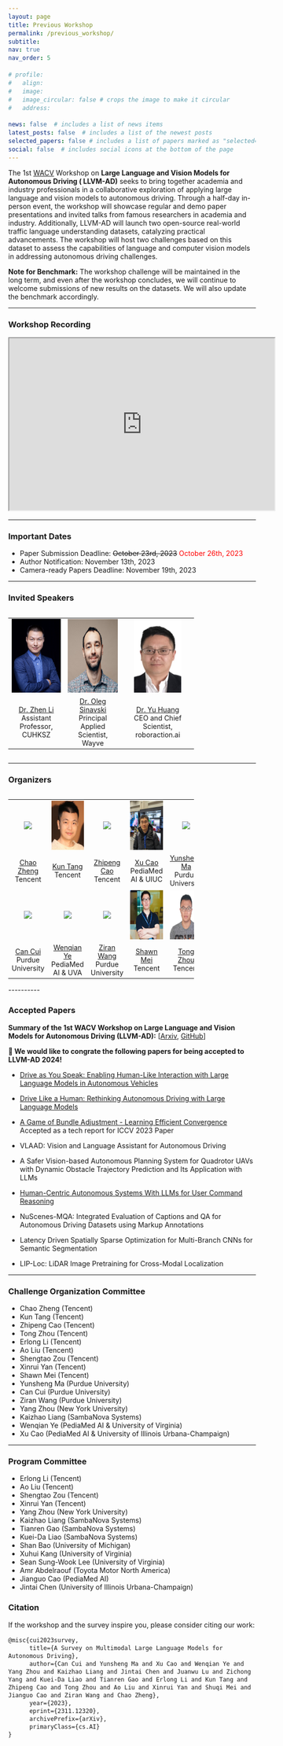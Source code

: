 ```yaml
---
layout: page
title: Previous Workshop
permalink: /previous_workshop/
subtitle:
nav: true
nav_order: 5

# profile:
#   align: 
#   image: 
#   image_circular: false # crops the image to make it circular
#   address: 

news: false  # includes a list of news items
latest_posts: false  # includes a list of the newest posts
selected_papers: false # includes a list of papers marked as "selected={true}"
social: false  # includes social icons at the bottom of the page
---
```



<!-- 
Write your biography here. Tell the world about yourself. Link to your favorite [subreddit](http://reddit.com). You can put a picture in, too. The code is already in, just name your picture `prof_pic.jpg` and put it in the `img/` folder.

Put your address / P.O. box / other info right below your picture. You can also disable any of these elements by editing `profile` property of the YAML header of your `_pages/about.md`. Edit `_bibliography/papers.bib` and Jekyll will render your [publications page](/al-folio/publications/) automatically.

Link to your social media connections, too. This theme is set up to use [Font Awesome icons](http://fortawesome.github.io/Font-Awesome/) and [Academicons](https://jpswalsh.github.io/academicons/), like the ones below. Add your Facebook, Twitter, LinkedIn, Google Scholar, or just disable all of them. -->

<!-- ### About LLVM-AD -->
The 1st [WACV](https://wacv2024.thecvf.com/) Workshop on **Large Language and Vision Models for Autonomous Driving (
LLVM-AD)** seeks to bring together academia and industry professionals in a collaborative exploration of applying large
language and vision models to autonomous driving. Through a half-day in-person event, the workshop will showcase regular
and demo paper presentations and invited talks from famous researchers in academia and industry. Additionally, LLVM-AD
will launch two open-source real-world traffic language understanding datasets, catalyzing practical advancements. The
workshop will host two challenges based on this dataset to assess the capabilities of language and computer vision
models in addressing autonomous driving challenges.

**Note for Benchmark:** The workshop challenge will be maintained in the long term, and even after the workshop concludes, we will continue to welcome submissions of new results on the datasets. We will also update the benchmark accordingly.

<!-- **Note for Submission:** In light of the extension of final decision release for the WACV 2024 main conference, we decided to extend our submission deadline to **October 26th, 2023**. -->

----------

### Workshop Recording

<iframe width="540" height="350"
src="https://www.youtube.com/embed/WNaJPyVNPdw">
</iframe>



----------

### Important Dates

- Paper Submission Deadline: ~~October 23rd, 2023~~ <span style="color:red">October 26th, 2023</span>
- Author Notification: November 13th, 2023
- Camera-ready Papers Deadline: November 19th, 2023

----------

### Invited Speakers
<div style="overflow-x: auto;">
  <table style="width:75%">
    <tr>
      <td style="text-align:center"><img src="https://raw.githubusercontent.com/LLVM-AD/llvm-ad.github.io/main/assets/img/zhen_li.png" height="150"></td>
      <td style="text-align:center"><img src="https://raw.githubusercontent.com/LLVM-AD/llvm-ad.github.io/main/assets/img/oleg.png" height="150"></td>
      <td style="text-align:center"><img src="https://raw.githubusercontent.com/LLVM-AD/llvm-ad.github.io/main/assets/img/yu_huang.jpg" height="150"></td>
    </tr><tr>
      <td style="text-align:center"><a href="https://mypage.cuhk.edu.cn/academics/lizhen/">Dr. Zhen Li</a> <br>Assistant Professor, CUHKSZ</td>
      <td style="text-align:center"><a href="https://www.linkedin.com/in/oleg-sinavski/">Dr. Oleg Sinavski</a> <br> Principal Applied Scientist, Wayve</td>
      <td style="text-align:center"><a href="https://www.linkedin.com/in/yuhuang/">Dr. Yu Huang</a> <br> CEO and Chief Scientist, roboraction.ai</td>
    </tr> 


  </table>
</div>


----------

### Organizers

<!-- <table style="width:75%">
  <tr>
    <td style="text-align:center"><img src="https://scholar.googleusercontent.com/citations?view_op=medium_photo&user=6A1yEFMAAAAJ&citpid=1" height="200"></td>
    <td style="text-align:center"><img src="https://raw.githubusercontent.com/LLVM-AD/llvm-ad.github.io/main/assets/img/Kun_Tang.jpg" height="200"></td>
    <td style="text-align:center"><img src="https://raw.githubusercontent.com/LLVM-AD/llvm-ad.github.io/main/assets/img/Zhipeng_Cao.jpg" height="200"></td>
    <td style="text-align:center"><img src="https://raw.githubusercontent.com/LLVM-AD/llvm-ad.github.io/main/assets/img/Xu_Cao.jpg" height="200"></td>
    <td style="text-align:center"><img src="https://purduedigitaltwin.github.io/assets/images/people/yunsheng.jpg" height="200"></td>
  </tr><tr>
    <td style="text-align:center"><a href="">Chao Zheng</a> <br> Tencent</td>
    <td style="text-align:center"><a href="">Kun Tang</a> <br>Tencent</td>
    <td style="text-align:center"><a href="">Zhipeng Cao</a> <br>Tencent</td>
    <td style="text-align:center"><a href="https://www.linkedin.com/in/irohxu/">Xu Cao</a> <br>PediaMed AI & University of Illinois Urbana-Champaign</td>
    <td style="text-align:center"><a href="https://maysonma.github.io/">Yunsheng Ma</a> <br>Purdue University</td>
  </tr>
  <tr>
    <td style="text-align:center"><img src="https://purduedigitaltwin.github.io/assets/images/people/can.jpg" height="200"></td>
    <td style="text-align:center"><img src="https://wenqian-ye.github.io/images/selfie.jpeg" height="200"></td>
    <td style="text-align:center"><img src="https://ziranw.github.io/Attachments/Ziran_Headshot.jpg" height="200"></td>
    <td style="text-align:center"><img src="https://raw.githubusercontent.com/LLVM-AD/llvm-ad.github.io/main/assets/img/Shawn_Mei.png" height="200"></td>
    <td style="text-align:center"><img src="https://raw.githubusercontent.com/LLVM-AD/llvm-ad.github.io/main/assets/img/Tong_Zhou.jpg" height="200"></td>
  </tr><tr>
    <td style="text-align:center"><a href="https://cancui19.github.io/">Can Cui</a> <br> Purdue University</td>
    <td style="text-align:center"><a href="https://wenqian-ye.github.io/">Wenqian Ye</a> <br> PediaMed AI & University of Virginia </td>
    <td style="text-align:center"><a href="https://ziranw.github.io">Ziran Wang</a> <br>Purdue University</td>
    <td style="text-align:center"><a href="">Shawn Mei</a> <br> Tencent</td>
    <td style="text-align:center"><a href="">Tong Zhou</a> <br> Tencent</td>
  </tr>
</table> -->

<div style="overflow-x: auto;">
  <table style="width:75%">
    <tr>
      <td style="text-align:center"><img src="https://scholar.googleusercontent.com/citations?view_op=medium_photo&user=6A1yEFMAAAAJ&citpid=1" height="100"></td>
      <td style="text-align:center"><img src="https://raw.githubusercontent.com/LLVM-AD/llvm-ad.github.io/main/assets/img/Kun_Tang.jpg" height="100"></td>
      <td style="text-align:center"><img src="https://raw.githubusercontent.com/LLVM-AD/llvm-ad.github.io/main/assets/img/Zhipeng_Cao.jpg" height="100"></td>
      <td style="text-align:center"><img src="https://raw.githubusercontent.com/LLVM-AD/llvm-ad.github.io/main/assets/img/Xu_Cao.jpg" height="100"></td>
      <td style="text-align:center"><img src="https://purduedigitaltwin.github.io/assets/images/people/yunsheng.jpg" height="100"></td>
    </tr>
    <tr>
      <td style="text-align:center"><a href="">Chao Zheng</a> <br> Tencent</td>
      <td style="text-align:center"><a href="">Kun Tang</a> <br>Tencent</td>
      <td style="text-align:center"><a href="">Zhipeng Cao</a> <br>Tencent</td>
      <td style="text-align:center"><a href="https://www.linkedin.com/in/irohxu/">Xu Cao</a> <br>PediaMed AI & UIUC</td>
      <td style="text-align:center"><a href="https://maysonma.github.io/">Yunsheng Ma</a> <br>Purdue University</td>
    </tr>
    <tr>
      <td style="text-align:center"><img src="https://purduedigitaltwin.github.io/assets/images/people/can.jpg" height="100"></td>
      <td style="text-align:center"><img src="https://wenqian-ye.github.io/images/selfie.jpeg" height="100"></td>
      <td style="text-align:center"><img src="https://ziranw.github.io/Attachments/Ziran_Headshot.jpg" height="100"></td>
      <td style="text-align:center"><img src="https://raw.githubusercontent.com/LLVM-AD/llvm-ad.github.io/main/assets/img/Shawn_Mei.png" height="100"></td>
      <td style="text-align:center"><img src="https://raw.githubusercontent.com/LLVM-AD/llvm-ad.github.io/main/assets/img/Tong_Zhou.jpg" height="100"></td>
    </tr>
    <tr>
      <td style="text-align:center"><a href="https://cancui19.github.io/">Can Cui</a> <br> Purdue University</td>
      <td style="text-align:center"><a href="https://wenqian-ye.github.io/">Wenqian Ye</a> <br> PediaMed AI & UVA </td>
      <td style="text-align:center"><a href="https://ziranw.github.io">Ziran Wang</a> <br>Purdue University</td>
      <td style="text-align:center"><a href="">Shawn Mei</a> <br> Tencent</td>
      <td style="text-align:center"><a href="">Tong Zhou</a> <br> Tencent</td>
    </tr>
  </table>
</div>
----------

### Accepted Papers
**Summary of the 1st WACV Workshop on Large Language and Vision Models for Autonomous Driving (LLVM-AD):** \[[Arxiv](https://arxiv.org/abs/2311.12320), [GitHub](https://github.com/IrohXu/Awesome-Multimodal-LLM-Autonomous-Driving)\]

**🎉 We would like to congrate the following papers for being accepted to LLVM-AD 2024!**

- [Drive as You Speak: Enabling Human-Like Interaction with Large Language Models in Autonomous Vehicles](https://arxiv.org/abs/2309.10228)     

- [Drive Like a Human: Rethinking Autonomous Driving with Large Language Models](https://arxiv.org/abs/2307.07162)       

- [A Game of Bundle Adjustment - Learning Efficient Convergence](https://arxiv.org/abs/2308.13270) Accepted as a tech report for ICCV 2023 Paper          

- VLAAD: Vision and Language Assistant for Autonomous Driving      

- A Safer Vision-based Autonomous Planning System for Quadrotor UAVs with Dynamic Obstacle Trajectory Prediction and Its Application with LLMs     

- [Human-Centric Autonomous Systems With LLMs for User Command Reasoning](https://arxiv.org/abs/2311.08206)       

- NuScenes-MQA: Integrated Evaluation of Captions and QA for Autonomous Driving Datasets using Markup Annotations       

- Latency Driven Spatially Sparse Optimization for Multi-Branch CNNs for Semantic Segmentation       

- LIP-Loc: LiDAR Image Pretraining for Cross-Modal Localization  


----------

### Challenge Organization Committee

- Chao Zheng (Tencent)
- Kun Tang (Tencent)
- Zhipeng Cao (Tencent)
- Tong Zhou (Tencent)
- Erlong Li (Tencent)
- Ao Liu (Tencent)
- Shengtao Zou (Tencent)
- Xinrui Yan (Tencent)
- Shawn Mei (Tencent)
- Yunsheng Ma (Purdue University)
- Can Cui (Purdue University)
- Ziran Wang (Purdue University)
- Yang Zhou (New York University)
- Kaizhao Liang (SambaNova Systems)
- Wenqian Ye (PediaMed AI & University of Virginia)
- Xu Cao (PediaMed AI & University of Illinois Urbana-Champaign)

----------

### Program Committee

- Erlong Li (Tencent)
- Ao Liu (Tencent)
- Shengtao Zou (Tencent)
- Xinrui Yan (Tencent)
- Yang Zhou (New York University)
- Kaizhao Liang (SambaNova Systems)
- Tianren Gao (SambaNova Systems)
- Kuei-Da Liao (SambaNova Systems)
- Shan Bao (University of Michigan)
- Xuhui Kang (University of Virginia)
- Sean Sung-Wook Lee (University of Virginia)
- Amr Abdelraouf (Toyota Motor North America)
- Jianguo Cao (PediaMed AI)
- Jintai Chen (University of Illinois Urbana-Champaign)



### Citation    

If the workshop and the survey inspire you, please consider citing our work:    

```
@misc{cui2023survey,
      title={A Survey on Multimodal Large Language Models for Autonomous Driving}, 
      author={Can Cui and Yunsheng Ma and Xu Cao and Wenqian Ye and Yang Zhou and Kaizhao Liang and Jintai Chen and Juanwu Lu and Zichong Yang and Kuei-Da Liao and Tianren Gao and Erlong Li and Kun Tang and Zhipeng Cao and Tong Zhou and Ao Liu and Xinrui Yan and Shuqi Mei and Jianguo Cao and Ziran Wang and Chao Zheng},
      year={2023},
      eprint={2311.12320},
      archivePrefix={arXiv},
      primaryClass={cs.AI}
}
```